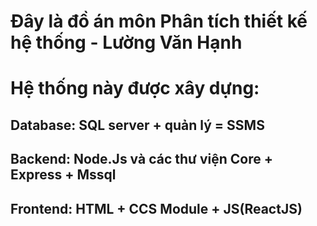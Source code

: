 # Đây là đồ án môn Phân tích thiết kế hệ thống - Lường Văn Hạnh
# Hệ thống này được xây dựng:
## Database: SQL server + quản lý = SSMS
## Backend: Node.Js và các thư viện Core + Express + Mssql
## Frontend: HTML + CCS Module + JS(ReactJS)

